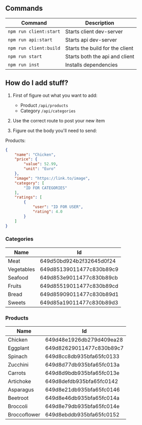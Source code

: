 ## Commands

| Command                | Description                     |
|------------------------|---------------------------------|
| `npm run client:start` | Starts client dev-server        |
| `npm run api:start`    | Starts api dev-server           |
| `npm run client:build` | Starts the build for the client |
| `npm run start`        | Starts both the api and client  |
| `npm run inst`         | Installs dependencies           |

## How do I add stuff?

1. First of figure out what you want to add:
	- Product `/api/products`
	- Category `/api/categories`

2. Use the correct route to post your new item

3. Figure out the body you'll need to send:

Products:

```json
{
	"name": "Chicken",
	"price": {
		"value": 52.99,
		"unit": "Euro"
	},
	"image": "https://link.to/image",
	"category": [
		"ID FOR CATEGORIES"
	],
	"ratings": [
		{
			"user": "ID FOR USER",
			"rating": 4.0
		}
	]
}
```


<!-- ids:start -->
### Categories

| Name       | Id                       |
| ---------- | ------------------------ |
| Meat       | 649d50bd924b2f32645d0f24 |
| Vegetables | 649d85139011477c830b89c9 |
| Seafood    | 649d853e9011477c830b89cb |
| Fruits     | 649d85519011477c830b89cd |
| Bread      | 649d85909011477c830b89d1 |
| Sweets     | 649d85a19011477c830b89d3 |

### Products

| Name         | Id                       |
| ------------ | ------------------------ |
| Chicken      | 649d48e1926db279d409ea28 |
| Eggplant     | 649d82629011477c830b89c7 |
| Spinach      | 649d8cc8db935bfa65fc0133 |
| Zucchini     | 649d8d77db935bfa65fc013a |
| Carrots      | 649d8d9bdb935bfa65fc013e |
| Artichoke    | 649d8defdb935bfa65fc0142 |
| Asparagus    | 649d8e21db935bfa65fc0146 |
| Beetroot     | 649d8e46db935bfa65fc014a |
| Broccoli     | 649d8e79db935bfa65fc014e |
| Broccoflower | 649d8ebddb935bfa65fc0152 |
<!-- ids:end -->
